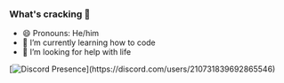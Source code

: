 ### What's cracking 👋

<!--
**WhoTook7050/WhoTook7050** is a ✨ _special_ ✨ repository because its `README.md` (this file) appears on your GitHub profile.

Here are some ideas to get you started:

- 🔭 I’m currently working on ...
- 🌱 I’m currently learning ...
- 👯 I’m looking to collaborate on ...
- 🤔 I’m looking for help with ...
- 💬 Ask me about ...
- 📫 How to reach me: ...
- ⚡ Fun fact: ...
-->

- 😄 Pronouns: He/him
- 🌱 I’m currently learning how to code
- 🤔 I’m looking for help with life

[![Discord Presence](https://lanyard.cnrad.dev/api/210731839692865546?theme=light&bg=c18ee0&hideDiscrim=true&hideTimestamp=true&hideStatus=true&idleMessage=Probably%20doing%20something%20else...)](https://discord.com/users/210731839692865546)
